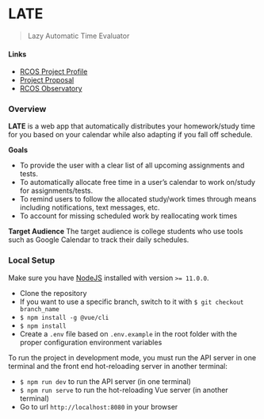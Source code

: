 # LATE

> Lazy Automatic Time Evaluator

#### Links

- [RCOS Project Profile](https://rcos.io/projects/apexal/late/profile)
- [Project Proposal](https://docs.google.com/document/d/1bq5DBvEQhnIkPUz-keMvDHq_dEQ21vwJqSUVB9zdSYk/edit)
- [RCOS Observatory](https://rcos.io/)

### Overview

**LATE** is a web app that automatically distributes your homework/study time for you based on your calendar while also adapting if you fall off schedule.

**Goals**

- To provide the user with a clear list of all upcoming assignments and tests.
- To automatically allocate free time in a user’s calendar to work on/study for assignments/tests.
- To remind users to follow the allocated study/work times through means including notifications, text messages, etc.
- To account for missing scheduled work by reallocating work times

**Target Audience**
The target audience is college students who use tools such as Google Calendar to track their daily schedules.

### Local Setup

Make sure you have [NodeJS](https://nodejs.org/en/download/) installed with version `>= 11.0.0`.

- Clone the repository
- If you want to use a specific branch, switch to it with `$ git checkout branch_name`
- `$ npm install -g @vue/cli`
- `$ npm install`
- Create a `.env` file based on `.env.example` in the root folder with the proper configuration environment variables

To run the project in development mode, you must run the API server in one terminal and the front end hot-reloading server in another terminal:

- `$ npm run dev` to run the API server (in one terminal)
- `$ npm run serve` to run the hot-reloading Vue server (in another terminal)
- Go to url `http://localhost:8080` in your browser
